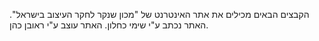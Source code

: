 הקבצים הבאים מכילים את אתר האינטרנט של "מכון שנקר לחקר העיצוב בישראל".
האתר נכתב ע"י שימי כחלון.
האתר עוצב ע"י ראובן כהן.